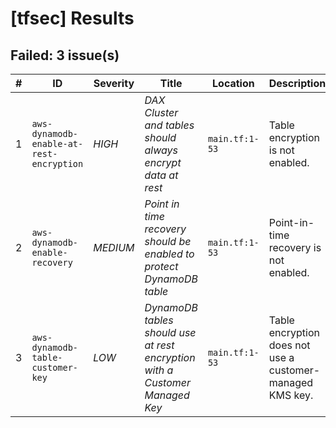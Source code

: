 
# [tfsec] Results
## Failed: 3 issue(s)
| # | ID | Severity | Title | Location | Description |
|---|----|----------|-------|----------|-------------|
| 1 | `aws-dynamodb-enable-at-rest-encryption` | *HIGH* | _DAX Cluster and tables should always encrypt data at rest_ | `main.tf:1-53` | Table encryption is not enabled. |
| 2 | `aws-dynamodb-enable-recovery` | *MEDIUM* | _Point in time recovery should be enabled to protect DynamoDB table_ | `main.tf:1-53` | Point-in-time recovery is not enabled. |
| 3 | `aws-dynamodb-table-customer-key` | *LOW* | _DynamoDB tables should use at rest encryption with a Customer Managed Key_ | `main.tf:1-53` | Table encryption does not use a customer-managed KMS key. |

